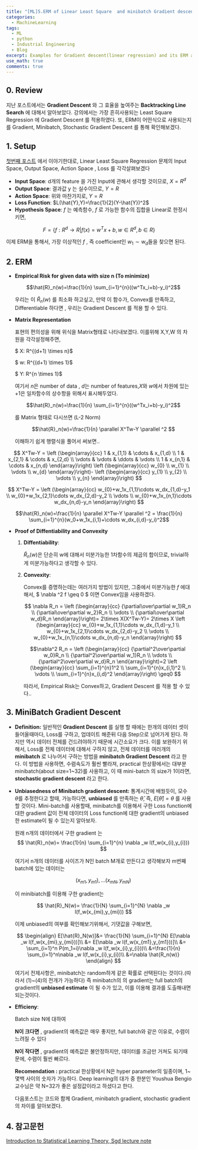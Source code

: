 ```yaml
---
title: "[ML]5.ERM of Linear Least Square  and minibatch Gradient descent"
categories:
  - MachineLearning
tags:
  - ML
  - python
  - Industrial Engineering
  - Blog
excerpt: Examples for Gradient descent(linear regression) and its ERM approach with minibatch(stochastic) Gradient.
use_math: true
comments: true
---
```

## 0. Review
지난 포스트에서는 __Gradient Descent__ 와 그 효율을 높여주는 __Backtracking Line Search__ 에 대해서 알아보았다.
강의에서는 가장 흔히사용되는 Least Square Regression 에 Gradient Descent 를 적용하였다. 또, ERM이 어떤식으로 사용되는지를 Gradient, Minibatch, Stochastic Gradient Descent 를 통해 확인해보겠다.

## 1. Setup
[첫번째 포스트](https://lookbackjh.github.io/machinelearning/Introduction-to-Machine-Learning) 에서 이야기한대로,
Linear Least Square Regression 문제의 Input Space, Output Space, Action Space , Loss 를 각각살펴보겠다


- __Input Space__: d개의 feature 을 가진 Input에  관해서 생각할 것이므로, $X= R^d$
- __Output Space__: 결과값 y 는 실수이므로, $Y=R$
- __Action Space__: 위와 마찬가지로, $Y=R$
- __Loss Function__: $L(\hat{Y},Y)=\frac{1}{2}(Y-\hat{Y})^2$
- __Hypothesis Space__: $f$ 는 예측함수, $f$ 로 가능한 함수의 집합을 Linear로 한정시키면,

$$F =\{f:R^d \rightarrow R |f(x)=w^Tx+b, w\in R^d, b \in R\}$$

이제 ERM을 통해서, 가장 이상적인 $f$ ,  즉 coefficient인 $w_1\sim w_d$들을 찾으면 된다.


## 2. ERM 

- __Empirical Risk for given data with size n (To minimize)__

    $$\hat{R}_n(w)=\frac{1}{n} \sum_{i=1}^{n}((w^Tx_i+b)-y_i)^2$$

    우리는 이 $\hat{R}_n(w)$ 를 최소화 하고싶고, 만약 이 함수가, Convex를 만족하고, Differentiable 하다면 , 우리는 Gradient Descent 를 적용 할 수 있다. 


- __Matrix Representation__

    표현의 편의성을 위해 위식을 Matrix형태로 나타내보겠다. 이를위해 X,Y,W 의 차원을 각각설정해주면, 

    $ X: R^{(d+1) \times n}$

    
    $ w: R^{(d+1) \times 1}$
    
    $ Y: R^{n \times 1}$
    
    여기서 $n$은 number of data , $d$는 number of features,$X$와 $w$에서 차원에 있는+1은 일차함수의 상수항을 위해서 표시해두었다. 


   $$\hat{R}_n(w)=\frac{1}{n} \sum_{i=1}^{n}((w^Tx_i+b)-y_i)^2$$
    
    를 Matrix 형태로 다시쓰면 (L-2 Norm)

    $$\hat{R}_n(w)=\frac{1}{n} \parallel X^Tw-Y \parallel ^2 $$

    이해하기 쉽게  행렬식을 풀어서 써보면..

$$
    X^Tw-Y =
 \left (\begin{array}{cc}
    1 & x_{1,1} & \cdots & x_{1,d} \\
    1 & x_{2,1} & \cdots & x_{2,d} \\
  \vdots  & \vdots  & \ddots & \vdots  \\
    1 & x_{n,1} & \cdots & x_{n,d}
 \end{array}\right)
\left (\begin{array}{cc}
    w_{0}  \\
    w_{1} \\
  \vdots  \\
    w_{d} 
 \end{array}\right)-
\left (\begin{array}{cc}
    y_{1}  \\
    y_{2} \\
  \vdots  \\
    y_{n} 
 \end{array}\right)
 $$

$$
X^Tw-Y =
\left (\begin{array}{cc}
   w_{0}+w_1x_{1,1}\cdots w_dx_{1,d}-y_1 \\
   w_{0}+w_1x_{2,1}\cdots w_dx_{2,d}-y_2 \\
\vdots   \\
   w_{0}+w_1x_{n,1}\cdots w_dx_{n,d}-y_n
\end{array}\right)
$$

$$\hat{R}_n(w)=\frac{1}{n} \parallel X^Tw-Y \parallel ^2 = \frac{1}{n} \sum_{i=1}^{n}(w_0+w_1x_{i,1}+\cdots w_dx_{i,d}-y_i)^2$$



- __Proof of Diffentiability and Convexity__

    1. __Diffentiability__:

        $\hat{R}_n(w)$은 단순히 w에 대해서 미분가능한 1차함수의 제곱의 합이므로, trivial하게 미분가능하다고 생각할 수 있다. 

    2. __Convexity__:

        Convex를 증명하는데는 여러가지 방법이 있지만, 
        그중에서 미분가능한 $f$ 에대해서,  $ \nabla ^2 f \geq 0 $ 이면 Convex임을  사용하겠다.

        $$
        \nabla R_n =
        \left (\begin{array}{cc}
         {\partial\over\partial w_1}R_n \\
          {\partial\over\partial w_2}R_n \\
        \vdots   \\
          {\partial\over\partial w_d}R_n
        \end{array}\right)=
        2\times X(X^Tw-Y)= 2\times X
        \left (\begin{array}{cc}
          w_{0}+w_1x_{1,1}\cdots w_dx_{1,d}-y_1 \\
          w_{0}+w_1x_{2,1}\cdots w_dx_{2,d}-y_2 \\
        \vdots   \\
          w_{0}+w_1x_{n,1}\cdots w_dx_{n,d}-y_n
        \end{array}\right)
        $$

        $$\nabla^2 R_n =
        \left (\begin{array}{cc}
         {\partial^2\over\partial w_0}R_n \\
          {\partial^2\over\partial w_1}R_n \\
        \vdots   \\
          {\partial^2\over\partial w_d}R_n
        \end{array}\right)=2
        \left (\begin{array}{cc}
        \sum_{i=1}^{n}1^2 \\
        \sum_{i=1}^{n}x_{i,1}^2 \\
        \vdots \\
        \sum_{i=1}^{n}x_{i,d}^2
        \end{array}\right) \geq0
        $$

        따라서, Empirical Risk는 Convex하고, Gradient Descent 를 적용 할 수 있다..
        
## 3. MiniBatch Gradient Descent

- __Definition:__
  일반적인 __Gradient Descent__ 를 실행 할 때에는 한개의 데이터 셋이 들어올때마다, Loss를 구하고, 업데이트 해준뒤 다음 Step으로 넘어가게 된다. 하지만 역시 데이터 전체를 건드려야하기 때문에 시간소요가 크다. 이를 보완하기 위해서, Loss를 전체 데이터에 대해서 구하지 않고, 전체 데이터를 여러개의 __minibatch__ 로 나누어서 구하는 방법을 __minibatch Gradient Descent__ 라고 한다. 이 방법을 사용하면, 수렴속도가 훨씬 빨라져, practical 한상황에서는 대부분 minibatch(about size=1~32)를 사용하고, 이 때 mini-batch 의 size가 1이라면, __stochastic gradient descent__ 라고 한다.


- __Unbiasedness of Minibatch gradient descent:__
  통계시간에 배웠듯이, 모수 $\theta$를 추정한다고 할때, 가능하다면, __unbiased__ 를 만족하는 $\hat{\theta}$, 즉, $E[\hat{\theta}]=\theta$ 를 사용할 것이다.
  Mini-batch를 사용할때, minibatch를 이용해서 구한 Loss function에 대한 gradient 값이 전체 데이터의 Loss function에 대한 gradient의 unbiased 한 estimate이 될 수 있는지 알아보자. 
  
  
  원래 n개의 데이터에서 구한 gradient 는
  $$ \hat{R}_n(w)= \frac{1}{n} \sum_{i=1}^{n} \nabla _w l(f_w(x_{i},y_{i})) $$


  여기서 n개의 데이터를 사이즈가 N인 batch M개로 만든다고 생각해보자
  m번째 batch에 있는 데이터는
  
  $$ (x_{m1},y_{m1}),\dots(x_{mN},y_{mN})$$

  이 minibiatch를 이용해 구한 gradient는

  $$ \hat{R}_N(w)= \frac{1}{N} \sum_{i=1}^{N} \nabla _w l(f_w(x_{mi},y_{mi})) $$

  이제 unbiased의 여부를 확인해보기위해서, 기댓값을 구해보면,

  $$
  \begin{align}
  E[\hat{R}_N(w)]&= 
  \frac{1}{N} \sum_{i=1}^{N} E[\nabla _w l(f_w(x_{mi},y_{mi}))]\\
  &=  E[\nabla _w l(f_w(x_{m1},y_{m1}))]\\
  &= \sum_{i=1}^n P(m_1=i)\nabla _w l(f_w(x_{i},y_{i}))\\
  &=\frac{1}{n} \sum_{i=1}^n\nabla _w l(f_w(x_{i},y_{i})\\
  &=\nabla \hat{R_n(w)}
  \end{align}
  $$

  여기서 전제사항은, minibatch는 random하게 같은 확률로 선택된다는 것이다.(따라서 (1)~(4)의 전개가 가능하다)
  즉 minibatch의 의 gradient는 full batch의 gradient의 __unbiased estimate__ 이 될 수가 있고, 이를 이용해 결과를 도출해내면 되는것이다.

- __Efficieny__:
  
  Batch size N에 대하여

  __N이 크다면__ , gradient의 예측값은 매우 좋지만, full batch와 같은 이유로, 수렴이 느려질 수 있다

  __N이 작다면__ , gradient의 예측값은 불안정하지만, 데이터를 조금만 거쳐도 되기때문에, 수렴이 훨씬 빠르다.


  __Recomendation :__ practical 한상황에서 N은 hyper parameter의 일종이며, 1~몇백 사이의 숫자가 가능하다.
  Deep learning의 대가 중 한분인 Youshua Bengio 교수님은 약 N=32가 좋은 설정값이라고 하셨다고 한다.


  다음포스트는 코드와 함께 Gradient, minibatch gradient, stochastic gradient의 차이를 알아보겠다.


## 4. 참고문헌

  [Introduction to Statistical Learning Theory, Sgd lecture note](https://davidrosenberg.github.io/mlcourse/Archive/2017Fall/Lectures/02b.SGD.pdf)









